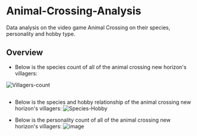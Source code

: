 # Animal-Crossing-Analysis
Data analysis on the video game Animal Crossing on their species, personality and hobby type.

## Overview

- Below is the species count of all of the animal crossing new horizon's villagers:

![Villagers-count](https://user-images.githubusercontent.com/66655353/231547770-b4947914-7c66-4c5c-808a-b771ab568c2b.png)

## 
- Below is the species and hobby relationship of the animal crossing new horizon's villagers:
![Species-Hobby](https://user-images.githubusercontent.com/66655353/231547806-d9f964d2-556e-4b51-96d6-1da90400f0d0.png)

- Below is the personality count of all of the animal crossing new horizon's villagers:
![image](https://user-images.githubusercontent.com/66655353/231547877-b76f970f-0f6f-4f6f-84eb-043d2ba3f474.png)
